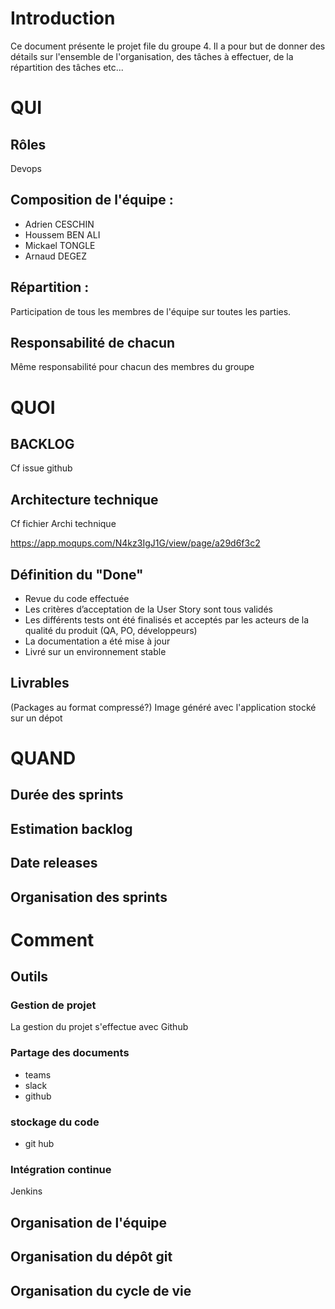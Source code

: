 # Introduction 

Ce document présente le projet file du groupe 4. 
Il a pour but de donner des détails sur l'ensemble de l'organisation, des tâches à effectuer, de la répartition des tâches etc...


# QUI

## Rôles

Devops


## Composition de l'équipe :

- Adrien CESCHIN
- Houssem BEN ALI
- Mickael TONGLE
- Arnaud DEGEZ

## Répartition :

Participation de tous les membres de l'équipe sur toutes les parties.

## Responsabilité de chacun

Même responsabilité pour chacun des membres du groupe

# QUOI

## BACKLOG
Cf issue github
    
## Architecture technique

Cf fichier Archi technique

https://app.moqups.com/N4kz3IgJ1G/view/page/a29d6f3c2

## Définition du "Done"

- Revue du code effectuée
- Les critères d’acceptation de la User Story sont tous validés
- Les différents tests ont été finalisés et acceptés par les acteurs de la qualité du produit (QA, PO, développeurs)
- La documentation a été mise à jour
- Livré sur un environnement stable

## Livrables

(Packages au format compressé?)
Image généré avec l'application stocké sur un dépot

# QUAND

##  Durée des sprints 

## Estimation backlog

## Date releases

## Organisation des sprints

# Comment 

## Outils

### Gestion de projet

La gestion du projet s'effectue avec Github

### Partage des documents 

- teams 
- slack
- github

### stockage du code 
- git hub

### Intégration continue

Jenkins

## Organisation de l'équipe 

## Organisation du dépôt git 

## Organisation du cycle de vie

